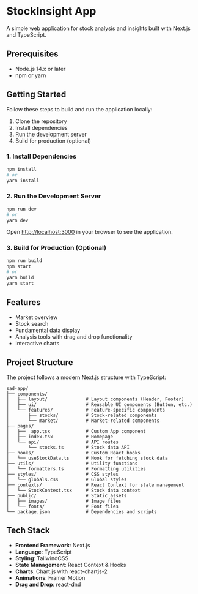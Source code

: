 # StockInsight App

A simple web application for stock analysis and insights built with Next.js and TypeScript.

## Prerequisites

- Node.js 14.x or later
- npm or yarn

## Getting Started

Follow these steps to build and run the application locally:

1. Clone the repository
2. Install dependencies
3. Run the development server
4. Build for production (optional)

### 1. Install Dependencies

```bash
npm install
# or
yarn install
```

### 2. Run the Development Server

```bash
npm run dev
# or
yarn dev
```

Open [http://localhost:3000](http://localhost:3000) in your browser to see the application.

### 3. Build for Production (Optional)

```bash
npm run build
npm start
# or
yarn build
yarn start
```

## Features

- Market overview
- Stock search
- Fundamental data display
- Analysis tools with drag and drop functionality
- Interactive charts

## Project Structure

The project follows a modern Next.js structure with TypeScript:

```
sad-app/
├── components/
│   ├── layout/              # Layout components (Header, Footer)
│   ├── ui/                  # Reusable UI components (Button, etc.)
│   └── features/            # Feature-specific components
│       ├── stocks/          # Stock-related components
│       └── market/          # Market-related components
├── pages/
│   ├── _app.tsx             # Custom App component
│   ├── index.tsx            # Homepage
│   └── api/                 # API routes
│       └── stocks.ts        # Stock data API
├── hooks/                   # Custom React hooks
│   └── useStockData.ts      # Hook for fetching stock data
├── utils/                   # Utility functions
│   └── formatters.ts        # Formatting utilities
├── styles/                  # CSS styles
│   └── globals.css          # Global styles
├── contexts/                # React Context for state management
│   └── StockContext.tsx     # Stock data context
├── public/                  # Static assets
│   ├── images/              # Image files
│   └── fonts/               # Font files
└── package.json             # Dependencies and scripts
```

## Tech Stack

- **Frontend Framework**: Next.js
- **Language**: TypeScript
- **Styling**: TailwindCSS
- **State Management**: React Context & Hooks
- **Charts**: Chart.js with react-chartjs-2
- **Animations**: Framer Motion
- **Drag and Drop**: react-dnd